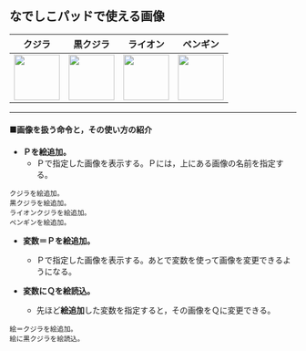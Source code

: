 <link href="https://raw.github.com/kottkrig/Markdown-CSS/master/markdown.css" rel="stylesheet"></link>

なでしこパッドで使える画像
---

|クジラ|黒クジラ|ライオン|ペンギン|
|:----:|:----:|:----:|:----:|
|<img src="./img/kujira.png" width=80 height=80>|<img src="./img/kujira-bk.png" width=80 height=80>|<img src="./img/lion.gif" width=80 height=80>|<img src="./img/penguin.gif" width=80 height=80>|

---

#### ■画像を扱う命令と，その使い方の紹介

- **Ｐを絵追加。**
	- Ｐで指定した画像を表示する。Ｐには，上にある画像の名前を指定する。

```
クジラを絵追加。
黒クジラを絵追加。
ライオンクジラを絵追加。
ペンギンを絵追加。
```

- **変数＝Ｐを絵追加。**
	- Ｐで指定した画像を表示する。あとで変数を使って画像を変更できるようになる。
	
- **変数にＱを絵読込。**
	- 先ほど**絵追加**した変数を指定すると，その画像をＱに変更できる。

```
絵＝クジラを絵追加。
絵に黒クジラを絵読込。
```

